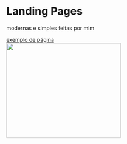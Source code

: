# Landing Pages
modernas e simples feitas por mim 

<a href="https://samdeoliveira.github.io/Projetos-Html/Landing%20Pages/Page%20de%20manuten%C3%A7%C3%A3o/manuten%C3%A7%C3%A3o.html">
exemplo de página
  <br>

<img src="https://i.ibb.co/CW4pQ2N/Screenshot-1.png" height="250" width="301">
